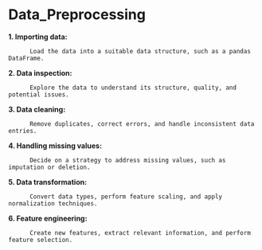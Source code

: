 # Data_Preprocessing

**1. Importing data:**

          Load the data into a suitable data structure, such as a pandas DataFrame.
          
**2. Data inspection:**

          Explore the data to understand its structure, quality, and potential issues.

**3. Data cleaning:**

          Remove duplicates, correct errors, and handle inconsistent data entries.         

**4. Handling missing values:**

          Decide on a strategy to address missing values, such as imputation or deletion.

**5. Data transformation:**

          Convert data types, perform feature scaling, and apply normalization techniques.
          
**6. Feature engineering:** 

          Create new features, extract relevant information, and perform feature selection.
